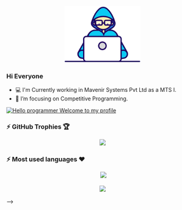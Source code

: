 <p align="center">
  <img src="https://github.com/RahulSurana123/RahulSurana123/blob/main/Developer.gif" width="200px">
</p>

### Hi Everyone


- 💻 I'm Currently working in Mavenir Systems Pvt Ltd as a MTS I.
- 🎯 I’m focusing on Competitive Programming.

[![Hello programmer Welcome to my profile](https://img.shields.io/badge/Hello,Programmer!-Welcome-orange.svg?style=flat&logo=github)](https://github.com/RahulSurana123)


### :zap: GitHub Trophies 🏆
<p align="center">
  <a href="https://github.com/ryo-ma/github-profile-trophy" target="_blank">
    <img src="https://github-profile-trophy.vercel.app/?username=RahulSurana123&column=8&margin-w=15&margin-h=15&no-bg=true&no-frame=true&theme=juicyfresh"/>
  </a>
</p> 

### :zap: Most used languages ❤️
<p align="center">&nbsp;<img src= "https://github-readme-stats.vercel.app/api/top-langs/?username=RahulSurana123&layout=compact&hide=html&theme=dracula&hide_border=true"><br>
<a href="https://github.com/ryo-ma/github-profile-trophy" target="_blank">
    <img src= "https://github-profile-summary-cards.vercel.app/api/cards/repos-per-language?username=RahulSurana123&theme=dracula" alt=""><br>
    <img src= "https://github-profile-summary-cards.vercel.app/api/cards/most-commit-language?username=RahulSurana123&theme=dracula">
</a>
</p>

<!-- Here are some ideas to get you started:

- 🔭 I’m currently working on ...
- 🌱 I’m currently learning ...
- 👯 I’m looking to collaborate on ...
- 🤔 I’m looking for help with ...
- 💬 Ask me about ...
- 📫 How to reach me: ...
- 😄 Pronouns: ...
- ⚡ Fun fact: ...
--> -->
